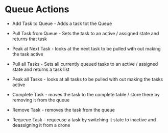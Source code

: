 # Queue Actions

* Add Task to Queue -
Adds a task tot the Queue

* Pull Task from Queue -
Sets the task to an active / assigned state and returns that task

* Peak at Next Task - 
looks at the next task to be pulled with out making the task active

* Pull all Tasks - 
Sets all currently queued tasks to an active / assigned state and returns a task list

* Peak all Tasks - 
looks at all tasks to be pulled with out making the tasks active

* Complete Task - 
moves the task to the complete table / store there by removing it from the queue

* Remove Task - 
removes the task from the queue

* Requeue Task -
requeuse a task by switching it state to inactive and deassigning it from a drone